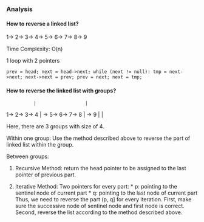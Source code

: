### Analysis

#### How to reverse a linked list?

1-> 2-> 3-> 4-> 5-> 6-> 7-> 8-> 9

Time Complexity: O(n)

1 loop with 2 pointers

`
prev = head;
next = head->next;
while (next != null):
    tmp = next->next;
    next->next = prev;
    prev = next;
    next = tmp;
`

#### How to reverse the linked list with groups?

              |                  |
1-> 2-> 3-> 4 | -> 5-> 6-> 7-> 8 | -> 9
              |                  |

Here, there are 3 groups with size of 4.

Within one group:
Use the method described above to reverse the part of linked list within the group.

Between groups:
1. Recursive Method:
   return the head pointer to be assigned to the last pointer of previous part.

2. Iterative Method:
   Two pointers for every part:
       * p: pointing to the sentinel node of current part
       * q: pointing to the last node of current part
   Thus, we need to reverse the part (p, q] for every iteration.
   First, make sure the successive node of sentinel node and first node is correct.
   Second, reverse the list according to the method described above.
